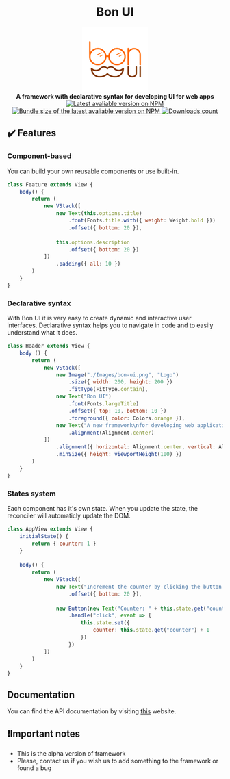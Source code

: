 <h1 align="center">
    Bon UI
</h1>

<div align="center">
    <img src="logo.png" alt="Bon UI logo" height="150">
</div>

<div align="center">
    <strong>A framework with declarative syntax for developing UI for web apps</strong>
</div>

<div align="center">
    <!-- Current version on NPM -->
    <a href="https://npmjs.org/package/@teplovs/bon-ui">
        <img src="https://img.shields.io/npm/v/@teplovs/bon-ui?style=for-the-badge" alt="Latest avaliable version on NPM">
    </a>
    <!-- Bundle size -->
    <a href="https://npmjs.org/package/@teplovs/bon-ui">
        <img src="https://img.shields.io/bundlephobia/min/@teplovs/bon-ui?style=for-the-badge" alt="Bundle size of the latest avaliable version on NPM">
    </a>
    <!-- Downloads -->
    <a href="https://npmjs.org/package/@teplovs/bon-ui">
        <img src="https://img.shields.io/npm/dt/@teplovs/bon-ui?style=for-the-badge" alt="Downloads count">
    </a>
</div>

## :heavy_check_mark: Features
### Component-based
You can build your own reusable components or use built-in.
```javascript
class Feature extends View {
    body() {
        return (
            new VStack([
                new Text(this.options.title)
                    .font(Fonts.title.with({ weight: Weight.bold }))
                    .offset({ bottom: 20 }),

                this.options.description
                    .offset({ bottom: 20 })
            ])
                .padding({ all: 10 })
        )
    }
}
```

### Declarative syntax
With Bon UI it is very easy to create dynamic and interactive user interfaces. Declarative syntax helps you to navigate in code and to easily understand what it does.
```javascript
class Header extends View {
    body () {
        return (
            new VStack([
                new Image("./Images/bon-ui.png", "Logo")
                    .size({ width: 200, height: 200 })
                    .fitType(FitType.contain),
                new Text("Bon UI")
                    .font(Fonts.largeTitle)
                    .offset({ top: 10, bottom: 10 })
                    .foreground({ color: Colors.orange }),
                new Text("A new framework\nfor developing web applications")
                    .alignment(Alignment.center)
            ])
                .alignment({ horizontal: Alignment.center, vertical: Alignment.center })
                .minSize({ height: viewportHeight(100) })
        )
    }
}
```

### States system
Each component has it's own state. When you update the state, the reconciler will automaticly update the DOM.
```javascript
class AppView extends View {
    initialState() {
        return { counter: 1 }
    }

    body() {
        return (
            new VStack([
                new Text("Increment the counter by clicking the button!")
                    .offset({ bottom: 20 }),
                
                new Button(new Text("Counter: " + this.state.get("counter").toString()))
                    .handle("click", event => {
                        this.state.set({
                            counter: this.state.get("counter") + 1
                        })
                    })
            ])
        )
    }
}
```

## Documentation
You can find the API documentation by visiting [this](https://teplovs.github.io/bon-ui-docs) website.

## :exclamation:Important notes
- This is the alpha version of framework
- Please, contact us if you wish us to add something to the framework or found a bug

